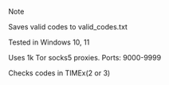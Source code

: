 > [!NOTE]
> Saves valid codes to valid_codes.txt
> 
> Tested in Windows 10, 11
> 
> Uses 1k Tor socks5 proxies. Ports: 9000-9999
>
> Checks codes in TIMEx(2 or 3)
> 
